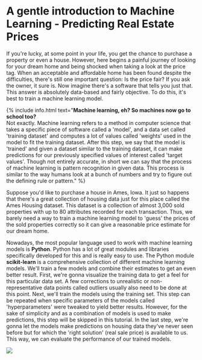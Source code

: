 # A gentle introduction to Machine Learning - Predicting Real Estate Prices

If you're lucky, at some point in your life, you get the chance to purchase a property or even a house. However, here begins a painful journey of looking for your dream home and being shocked when taking a look at the price tag. When an acceptable and affordable home has been found despite the difficulties, there's still one important question: Is the price fair? If you ask the owner, it sure is. Now imagine there's a software that tells you just that. This answer is absolutely data-based and fairly objective. To do this, it's best to train a machine learning model.

{% include info.html text="<b>Machine learning, eh? So machines now go to school too?</b><br> Not exactly. Machine learning refers to a method in computer science that takes a specific piece of software called a 'model', and a data set called 'training dataset' and computes a lot of values called 'weights' used in the model to fit the training dataset. After this step, we say that the model is 'trained' and given a dataset similar to the training dataset, it can make predictions for our previously specified values of interest called 'target values'. Though not entirely accurate, in short we can say that the process of machine learning is pattern recognition in given data. This process is similar to the way humans look at a bunch of numbers and try to figure out the defining rule or pattern." %}

Suppose you'd like to purchase a house in Ames, Iowa. It just so happens that there's a great collection of housing data just for this place called the Ames Housing dataset. This dataset is a collection of almost 3,000 sold properties with up to 80 attributes recorded for each transaction. Thus, we barely need a way to train a machine learning model to 'guess' the prices of the sold properties correctly so it can give a reasonable price estimate for our dream home.

Nowadays, the most popular language used to work with machine learning models is **Python**. Python has a lot of great modules and libraries specifically developed for this and is really easy to use. The Python module **scikit-learn** is a comprehensive collection of different machine learning models. We'll train a few models and combine their estimates to get an even better result. First, we're gonna visualize the training data to get a feel for this particular data set. A few corrections to unrealistic or non-representative data points called outliers usually also need to be done at this point. Next, we'll train the models using the training set. This step can be repeated when specific parameters of the models called 'hyperparameters' were tweaked to yield better results. However, for the sake of simplicity and as a combination of models is used to make predictions, this step will be skipped in this tutorial. In the last step, 
we're gonna let the models make predictions on housing data they've never seen before but for which the 'right solution' (real sale price) is available to us. This way, we can evaluate the performance of our trained models.

![](/images/weather-station/.png "")
